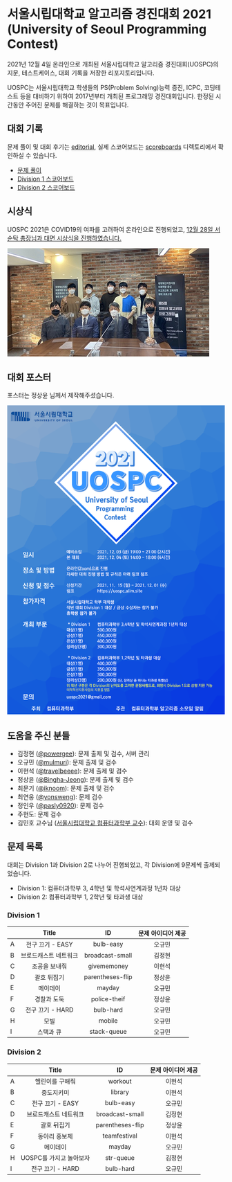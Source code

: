 # 서울시립대학교 알고리즘 경진대회 2021 (University of Seoul Programming Contest)

2021년 12월 4일 온라인으로 개최된 서울시립대학교 알고리즘 경진대회(UOSPC)의 지문, 테스트케이스, 대회 기록을 저장한 리포지토리입니다.

UOSPC는 서울시립대학교 학생들의 PS(Problem Solving)능력 증진, ICPC, 코딩테스트 등을 대비하기 위하여 2017년부터 개최된 프로그래밍 경진대회입니다. 한정된 시간동안 주어진 문제를 해결하는 것이 목표입니다.

## 대회 기록

문제 풀이 및 대회 후기는 [editorial](/editorial), 실제 스코어보드는 [scoreboards](/scoreboards) 디렉토리에서 확인하실 수 있습니다.

* [문제 풀이](/editorial/UOSPC%202021%20후기%20및%20시상.pdf)
* [Division 1 스코어보드](/scoreboards/div1-scoreboard.png)
* [Division 2 스코어보드](/scoreboards/div2-scoreboard.png)

## 시상식

UOSPC 2021은 COVID19의 여파를 고려하여 온라인으로 진행되었고, [12월 28일 서순탁 총장님과 대면 시상식을 진행하였습니다.](https://www.uos.ac.kr/korColumn/view.do?list_id=about02&seq=242&sort=1&menuid=2000001009005000000)

![시상식](images/20211230150131.jpg.crdownload)

## 대회 포스터

포스터는 정상윤 님께서 제작해주셨습니다.

![](./poster2021.png)

## 도움을 주신 분들

* 김정현 ([@powergee](https://github.com/powergee)): 문제 출제 및 검수, 서버 관리
* 오규민 ([@mulmuri](https://github.com/mulmuri)): 문제 출제 및 검수
* 이현석 ([@travelbeeee](https://github.com/travelbeeee)): 문제 출제 및 검수
* 정상윤 ([@Bingha-Jeong](https://github.com/Bingha-Jeong)): 문제 출제 및 검수
* 최문기 ([@iknoom](https://github.com/iknoom)): 문제 출제 및 검수
* 최연웅 ([@yonsweng](https://github.com/yonsweng)): 문제 검수
* 정인우 ([@pasly0920](https://github.com/pasly0920)): 문제 검수
* 주현도: 문제 검수
* 김민호 교수님 ([서울시립대학교 컴퓨터과학부 교수](http://www.minho-kim.com/)): 대회 운영 및 검수

## 문제 목록

대회는 Division 1과 Division 2로 나누어 진행되었고, 각 Division에 9문제씩 출제되었습니다.

* Division 1: 컴퓨터과학부 3, 4학년 및 학석사연계과정 1년차 대상
* Division 2: 컴퓨터과학부 1, 2학년 및 타과생 대상

### Division 1

|   |         Title         |        ID        |    문제 아이디어 제공     |
|---|:---------------------:|:----------------:|:------------------------:|
| A | 전구 끄기 - EASY      | bulb-easy        | 오규민                    |
| B | 브로드캐스트 네트워크 | broadcast-small  | 김정현                     |
| C | 조공을 보내줘         | givememoney      | 이현석                    |
| D | 괄호 뒤집기           | parentheses-flip | 정상윤                    |
| E | 메이데이              | mayday           | 오규민                    |
| F | 경찰과 도둑           | police-theif     | 정상윤                    |
| G | 전구 끄기 - HARD      | bulb-hard        | 오규민                    |
| H | 모빌                  | mobile           | 오규민                    |
| I | 스택과 큐             | stack-queue      | 오규민                    |

### Division 2

|   |          Title          |        ID        |    문제 아이디어 제공     |
|---|:-----------------------:|:----------------:|:------------------------:|
| A | 헬린이를 구해줘         | workout          | 이현석                    |
| B | 중도지키미              | library          | 이현석                    |
| C | 전구 끄기 - EASY        | bulb-easy        | 오규민                    |
| D | 브로드캐스트 네트워크   | broadcast-small  | 김정현                     |
| E | 괄호 뒤집기             | parentheses-flip | 정상윤                    |
| F | 동아리 홍보제           | teamfestival     | 이현석                    |
| G | 메이데이                | mayday           | 오규민                    |
| H | UOSPC를 가지고 놀아보자 | str-queue        | 김정현                     |
| I | 전구 끄기 - HARD        | bulb-hard        | 오규민                    |